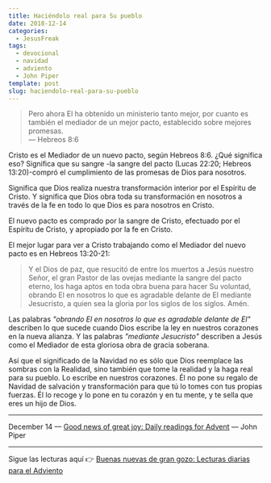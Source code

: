 ```yaml
---
title: Haciéndolo real para Su pueblo
date: 2018-12-14
categories:
  - JesusFreak
tags:
  - devocional
  - navidad
  - adviento
  - John Piper
template: post
slug: haciendolo-real-para-su-pueblo
---
```


> Pero ahora El ha obtenido un ministerio tanto mejor, por cuanto es también el mediador de un mejor pacto, establecido sobre mejores promesas.<br>
> — Hebreos 8:6

Cristo es el Mediador de un nuevo pacto, según Hebreos 8:6. ¿Qué significa eso? Significa que su sangre -la sangre del pacto (Lucas 22:20; Hebreos 13:20)-compró el cumplimiento de las promesas de Dios para nosotros.

Significa que Dios realiza nuestra transformación interior por el Espíritu de Cristo.
Y significa que Dios obra toda su transformación en nosotros a través de la fe en todo lo que Dios es para nosotros en Cristo.

El nuevo pacto es comprado por la sangre de Cristo, efectuado por el Espíritu de Cristo, y apropiado por la fe en Cristo.

El mejor lugar para ver a Cristo trabajando como el Mediador del nuevo pacto es en Hebreos 13:20-21:

> Y el Dios de paz, que resucitó de entre los muertos a Jesús nuestro Señor, el gran Pastor de las ovejas mediante la sangre del pacto eterno, los haga aptos en toda obra buena para hacer Su voluntad, obrando El en nosotros lo que es agradable delante de El mediante Jesucristo, a quien sea la gloria por los siglos de los siglos. Amén.

Las palabras *"obrando El en nosotros lo que es agradable delante de El"* describen lo que sucede cuando Dios escribe la ley en nuestros corazones en la nueva alianza. Y las palabras *"mediante Jesucristo"* describen a Jesús como el Mediador de esta gloriosa obra de gracia soberana.

Así que el significado de la Navidad no es sólo que Dios reemplace las sombras con la Realidad, sino también que tome la realidad y la haga real para su pueblo. Lo escribe en nuestros corazones. Él no pone su regalo de Navidad de salvación y transformación para que tú lo tomes con tus propias fuerzas. Él lo recoge y lo pone en tu corazón y en tu mente, y te sella que eres un hijo de Dios.

---

December 14 — [Good news of great joy: Daily readings for Advent](https://www.desiringgod.org/books/good-news-of-great-joy) — John Piper

---

Sigue las lecturas aquí 👉 [Buenas nuevas de gran gozo: Lecturas diarias para el Adviento](/buenas-nuevas-de-gran-gozo-lecturas-diarias-para-adviento)
